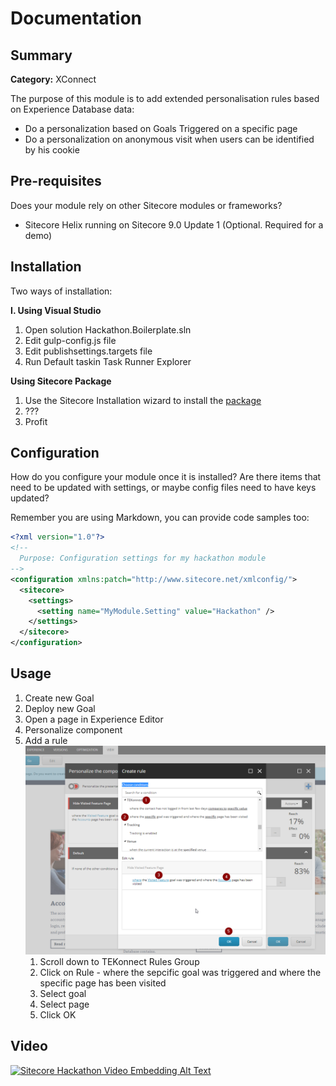 # Documentation

## Summary

**Category:** XConnect

The purpose of this module is to add extended personalisation rules based on Experience Database data:
- Do a personalization based on Goals Triggered on a specific page
- Do a personalization on anonymous visit when users can be identified by his cookie

## Pre-requisites

Does your module rely on other Sitecore modules or frameworks?

- Sitecore Helix running on Sitecore 9.0 Update 1 (Optional. Required for a demo)

## Installation

Two ways of installation:

**I. Using Visual Studio** 
1. Open solution Hackathon.Boilerplate.sln
2. Edit gulp-config.js file
3. Edit publishsettings.targets file
4. Run Default taskin Task Runner Explorer

**Using Sitecore Package**

1. Use the Sitecore Installation wizard to install the [package](#link-to-package)
2. ???
3. Profit

## Configuration

How do you configure your module once it is installed? Are there items that need to be updated with settings, or maybe config files need to have keys updated?

Remember you are using Markdown, you can provide code samples too:

```xml
<?xml version="1.0"?>
<!--
  Purpose: Configuration settings for my hackathon module
-->
<configuration xmlns:patch="http://www.sitecore.net/xmlconfig/">
  <sitecore>
    <settings>
      <setting name="MyModule.Setting" value="Hackathon" />
    </settings>
  </sitecore>
</configuration>
```

## Usage
1. Create new Goal
2. Deploy new Goal
3. Open a page in Experience Editor
4. Personalize component 
5. Add a rule
![Add TEKconnect Rule](images/doc1.png?raw=true "Add TEKconnect Rule")
    1. Scroll down to TEKonnect Rules Group
    2. Click on Rule - where the sepcific goal was triggered and where the specific  page has been visited
    3. Select goal
    4. Select page
    5. Click OK 

## Video

[![Sitecore Hackathon Video Embedding Alt Text](https://img.youtube.com/vi/q9eGsaBv58U/0.jpg)](https://youtu.be/q9eGsaBv58U)
